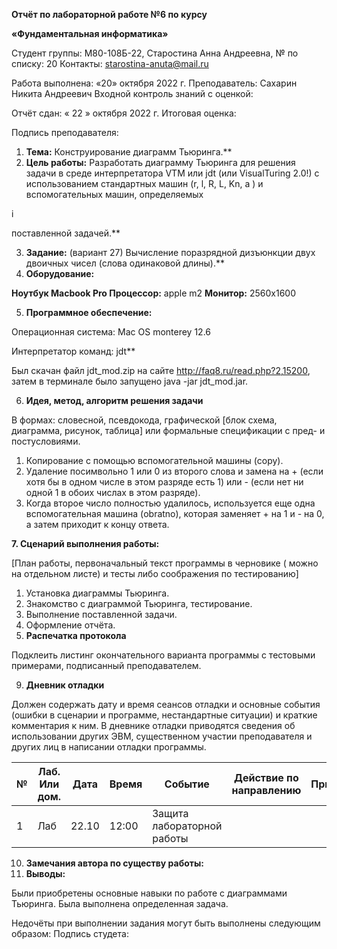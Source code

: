 ﻿**Отчёт по лабораторной работе №6 по курсу** 

**«Фундаментальная информатика»** 

Студент группы: М80-108Б-22, Старостина Анна Андреевна, № по списку: 20 Контакты: <starostina-anuta@mail.ru> 

Работа выполнена: «20» октября 2022 г. Преподаватель: Сахарин Никита Андреевич Входной контроль знаний с оценкой: 

Отчёт сдан: « 22 » октября 2022 г. Итоговая оценка: 

Подпись преподавателя:    

1. **Тема:** Конструирование диаграмм Тьюринга.** 
1. **Цель  работы:**  Разработать  диаграмму  Тьюринга  для  решения  задачи  в  среде интерпретатора  VTM  или  jdt  (или  VisualTuring  2.0!)  с  использованием стандартных машин (r, l, R, L, Kn, a ) и вспомогательных машин, определяемых 

i 

поставленной задачей.** 

3. **Задание:**  (вариант  27)  Вычисление  поразрядной  дизъюнкции  двух  двоичных чисел (слова одинаковой длины).**  
3. **Оборудование:**  

**Ноутбук Macbook Pro  Процессор:** apple m2  **Монитор:** 2560х1600 

5. **Программное обеспечение:**  

Операционная система: Mac OS monterey 12.6 

Интерпретатор команд: jdt** 

Был  скачан  файл  jdt\_mod.zip  на  сайте  http://faq8.ru/read.php?2,15200,  затем  в терминале было запущено java -jar jdt\_mod.jar. 

6. **Идея, метод, алгоритм решения задачи** 

В  формах:  словесной,  псевдокода,  графической  [блок  схема,  диаграмма,  рисунок, таблица] или формальные спецификации с пред- и постусловиями. 

1. Копирование с помощью вспомогательной машины (copy). 
1. Удаление посимвольно 1 или 0 из второго слова и замена на + (если хотя бы в одном числе в этом разряде есть 1) или - (если нет ни одной 1 в обоих числах в этом разряде). 
1. Когда второе число полностью удалилось, используется еще одна вспомогательная машина (obratno), которая заменяет + на 1 и - на 0, а затем приходит к концу ответа. 

**7. Сценарий выполнения работы:** 

[План работы, первоначальный текст программы в черновике ( можно на отдельном листе) и тесты либо соображения по тестированию] 

1. Установка диаграммы Тьюринга. 
1. Знакомство с диаграммой Тьюринга, тестирование. 
1. Выполнение поставленной задачи. 
1. Оформление отчёта. 
8. **Распечатка протокола**  

Подклеить  листинг  окончательного  варианта  программы  с  тестовыми  примерами, подписанный преподавателем. 

9. **Дневник отладки** 

Должен  содержать  дату  и  время  сеансов  отладки  и  основные  события  (ошибки  в сценарии и программе, нестандартные ситуации) и краткие комментария к ним. В дневнике отладки приводятся сведения об использовании других ЭВМ, существенном участии преподавателя и других лиц в написании отладки программы. 



|**№**|**Лаб. Или дом.**|**Дата**|**Время**|**Событие**|**Действие по направлению**|**Примечание**|
| - | - | - | - | - | - | - |
|1|Лаб|22.10|12:00|Защита лабораторной работы|||


10. **Замечания автора по существу работы:** 
10. **Выводы:** 

Были  приобретены  основные  навыки  по  работе  с  диаграммами  Тьюринга.  Была выполнена определенная задача.  

Недочёты при выполнении задания могут быть выполнены следующим образом: Подпись студета: 
